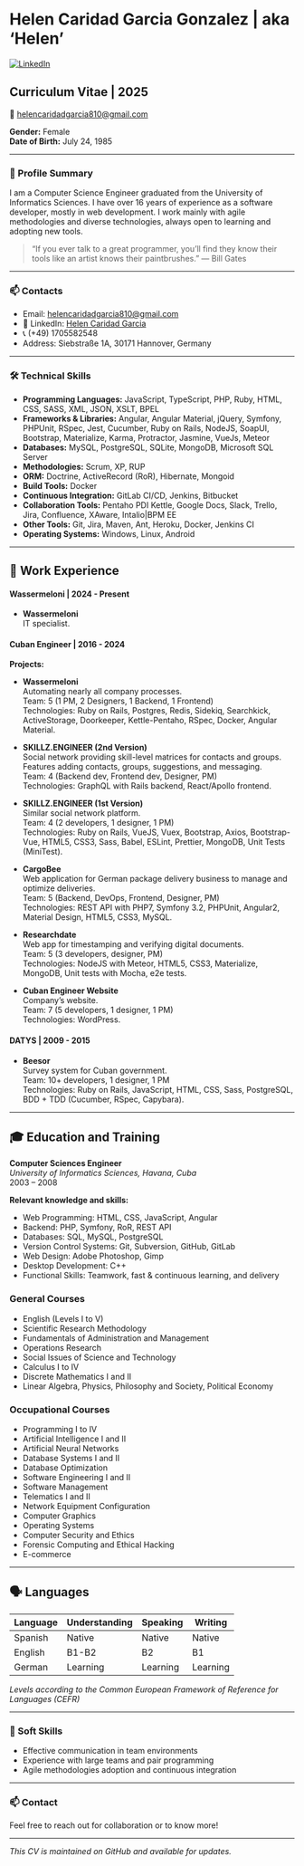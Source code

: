 # Helen Caridad Garcia Gonzalez | aka ‘Helen’
[![LinkedIn](https://cdn.jsdelivr.net/gh/simple-icons/simple-icons/icons/linkedin.svg)](https://www.linkedin.com/in/helen-caridad-garcia-gonzalez-9467b0103)

## Curriculum Vitae | 2025

📧 helencaridadgarcia810@gmail.com   

**Gender:** Female  
**Date of Birth:** July 24, 1985

---
### 💼 Profile Summary

I am a Computer Science Engineer graduated from the University of Informatics Sciences. I have over 16 years of experience as a software developer, mostly in web development. I work mainly with agile methodologies and diverse technologies, always open to learning and adopting new tools.

> “If you ever talk to a great programmer, you’ll find they know their tools like an artist knows their paintbrushes.” — Bill Gates

---

### 📫 Contacts

- Email: helencaridadgarcia810@gmail.com
- 🔗 LinkedIn: [Helen Caridad Garcia](https://www.linkedin.com/in/helen-caridad-garcia-gonzalez-9467b0103)
- 📞 (+49) 1705582548
- Address: Siebstraße 1A, 30171 Hannover, Germany

---

### 🛠 Technical Skills

- **Programming Languages:** JavaScript, TypeScript, PHP, Ruby, HTML, CSS, SASS, XML, JSON, XSLT, BPEL
- **Frameworks & Libraries:** Angular, Angular Material, jQuery, Symfony, PHPUnit, RSpec, Jest, Cucumber, Ruby on Rails, NodeJS, 
SoapUI, Bootstrap, Materialize, Karma, Protractor, Jasmine, VueJs, Meteor
- **Databases:** MySQL, PostgreSQL, SQLite, MongoDB, Microsoft SQL Server
- **Methodologies:** Scrum, XP, RUP
- **ORM:** Doctrine, ActiveRecord (RoR), Hibernate, Mongoid
- **Build Tools:** Docker
- **Continuous Integration:** GitLab CI/CD, Jenkins, Bitbucket
- **Collaboration Tools:** Pentaho PDI Kettle, Google Docs, Slack, Trello, Jira, Confluence, XAware, Intalio|BPM EE
- **Other Tools:** Git, Jira, Maven, Ant, Heroku, Docker, Jenkins CI
- **Operating Systems:** Windows, Linux, Android

---

## 💼 Work Experience

#### Wassermeloni  | 2024 - Present

- **Wassermeloni**  
  IT specialist.

#### Cuban Engineer | 2016 - 2024

**Projects:**

- **Wassermeloni**  
  Automating nearly all company processes.  
  Team: 5 (1 PM, 2 Designers, 1 Backend, 1 Frontend)  
  Technologies: Ruby on Rails, Postgres, Redis, Sidekiq, Searchkick, ActiveStorage, Doorkeeper, Kettle-Pentaho, RSpec, Docker, Angular Material.

- **SKILLZ.ENGINEER (2nd Version)**  
  Social network providing skill-level matrices for contacts and groups. Features adding contacts, groups, suggestions, and messaging.  
  Team: 4 (Backend dev, Frontend dev, Designer, PM)  
  Technologies: GraphQL with Rails backend, React/Apollo frontend.

- **SKILLZ.ENGINEER (1st Version)**  
  Similar social network platform.  
  Team: 4 (2 developers, 1 designer, 1 PM)  
  Technologies: Ruby on Rails, VueJS, Vuex, Bootstrap, Axios, Bootstrap-Vue, HTML5, CSS3, Sass, Babel, ESLint, Prettier, MongoDB, Unit Tests (MiniTest).

- **CargoBee**  
  Web application for German package delivery business to manage and optimize deliveries.  
  Team: 5 (Backend, DevOps, Frontend, Designer, PM)  
  Technologies: REST API with PHP7, Symfony 3.2, PHPUnit, Angular2, Material Design, HTML5, CSS3, MySQL.

- **Researchdate**  
  Web app for timestamping and verifying digital documents.  
  Team: 5 (3 developers, designer, PM)  
  Technologies: NodeJS with Meteor, HTML5, CSS3, Materialize, MongoDB, Unit tests with Mocha, e2e tests.

- **Cuban Engineer Website**  
  Company’s website.  
  Team: 7 (5 developers, 1 designer, 1 PM)  
  Technologies: WordPress.

#### DATYS | 2009 - 2015

- **Beesor**  
  Survey system for Cuban government.  
  Team: 10+ developers, 1 designer, 1 PM  
  Technologies: Ruby on Rails, JavaScript, HTML, CSS, Sass, PostgreSQL, BDD + TDD (Cucumber, RSpec, Capybara).

---

## 🎓 Education and Training

**Computer Sciences Engineer**  
_University of Informatics Sciences, Havana, Cuba_  
2003 – 2008

**Relevant knowledge and skills:**
- Web Programming: HTML, CSS, JavaScript, Angular
- Backend: PHP, Symfony, RoR, REST API
- Databases: SQL, MySQL, PostgreSQL
- Version Control Systems: Git, Subversion, GitHub, GitLab
- Web Design: Adobe Photoshop, Gimp
- Desktop Development: C++
- Functional Skills: Teamwork, fast & continuous learning, and delivery

### General Courses
- English (Levels I to V)
- Scientific Research Methodology
- Fundamentals of Administration and Management
- Operations Research
- Social Issues of Science and Technology
- Calculus I to IV
- Discrete Mathematics I and II
- Linear Algebra, Physics, Philosophy and Society, Political Economy

### Occupational Courses
- Programming I to IV
- Artificial Intelligence I and II
- Artificial Neural Networks
- Database Systems I and II
- Database Optimization
- Software Engineering I and II
- Software Management
- Telematics I and II
- Network Equipment Configuration
- Computer Graphics
- Operating Systems
- Computer Security and Ethics
- Forensic Computing and Ethical Hacking
- E-commerce

---

## 🗣 Languages

| Language | Understanding | Speaking    | Writing    |
|----------|---------------|-------------|------------|
| Spanish  | Native        | Native      | Native     |
| English  | B1-B2         | B2          | B1         |
| German   | Learning      | Learning    | Learning   |

*Levels according to the Common European Framework of Reference for Languages (CEFR)*

---

### 🤝 Soft Skills

- Effective communication in team environments
- Experience with large teams and pair programming
- Agile methodologies adoption and continuous integration

---

### 📫 Contact

Feel free to reach out for collaboration or to know more!

---

*This CV is maintained on GitHub and available for updates.*